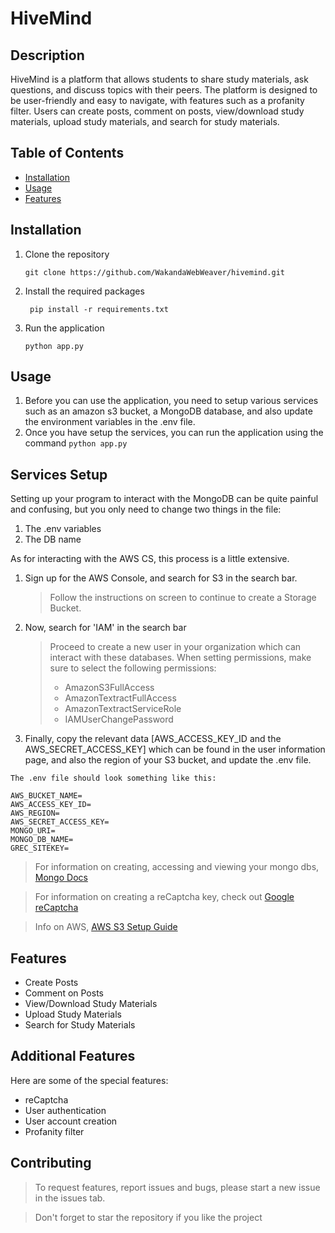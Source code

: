 # HiveMind

## Description

HiveMind is a platform that allows students to share study materials, ask questions, and discuss topics with their peers. The platform is designed to be user-friendly and easy to navigate, with features such as a profanity filter. Users can create posts, comment on posts, view/download study materials, upload study materials, and search for study materials.

## Table of Contents

- [Installation](#installation)
- [Usage](#usage)
- [Features](#features)

## Installation

1. Clone the repository
   ```
   git clone https://github.com/WakandaWebWeaver/hivemind.git
   ```
2. Install the required packages
   ```
    pip install -r requirements.txt
   ```
3. Run the application
   ```
   python app.py
   ```

## Usage

1. Before you can use the application, you need to setup various services such as an amazon s3 bucket, a MongoDB database, and also update the environment variables in the .env file.
2. Once you have setup the services, you can run the application using the command `python app.py`

## Services Setup

Setting up your program to interact with the MongoDB can be quite painful and confusing, but you only need to change two things in the file:

1. The .env variables
2. The DB name

As for interacting with the AWS CS, this process is a little extensive.

1. Sign up for the AWS Console, and search for S3 in the search bar.
   > Follow the instructions on screen to continue to create a Storage Bucket.
2. Now, search for 'IAM' in the search bar

   > Proceed to create a new user in your organization which can interact with these databases.
   > When setting permissions, make sure to select the following
   > permissions:
   >
   > - AmazonS3FullAccess
   > - AmazonTextractFullAccess
   > - AmazonTextractServiceRole
   > - IAMUserChangePassword

3. Finally, copy the relevant data [AWS_ACCESS_KEY_ID and the AWS_SECRET_ACCESS_KEY] which can be found in the user information page, and also the region of your S3 bucket, and update the .env file.

```env
The .env file should look something like this:

AWS_BUCKET_NAME=
AWS_ACCESS_KEY_ID=
AWS_REGION=
AWS_SECRET_ACCESS_KEY=
MONGO_URI=
MONGO_DB_NAME=
GREC_SITEKEY=
```

> For information on creating, accessing and viewing your mongo dbs, [Mongo Docs](https://www.mongodb.com/docs/atlas/)

> For information on creating a reCaptcha key, check out [Google reCaptcha](https://www.google.com/recaptcha/about/)

> Info on AWS, [AWS S3 Setup Guide](https://aws.amazon.com/s3/getting-started/)

## Features

- Create Posts
- Comment on Posts
- View/Download Study Materials
- Upload Study Materials
- Search for Study Materials

## Additional Features

Here are some of the special features:

- reCaptcha
- User authentication
- User account creation
- Profanity filter

## Contributing

> To request features, report issues and bugs, please start a new issue in the issues tab.

> Don't forget to star the repository if you like the project
